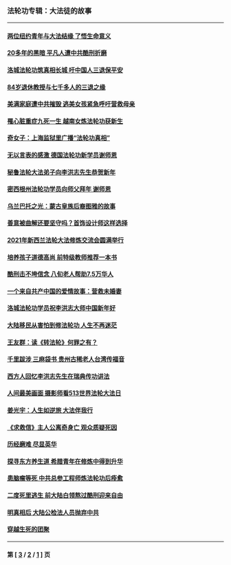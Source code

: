 ### 法轮功专辑：大法徒的故事
---
#### [两位纽约青年与大法结缘 了悟生命意义](../../pages/nf1147481/n14002785.md?09270430) 
#### [20多年的黑暗 平凡人遭中共酷刑折磨](../../pages/nf1147481/n13997976.md?09270430) 
#### [洛城法轮功筑真相长城 吁中国人三退保平安](../../pages/nf1147481/n13892471.md?09270430) 
#### [84岁退休教授与七千多人的三退之缘](../../pages/nf1147481/n13796650.md?09270430) 
#### [美满家庭遭中共摧毁 逃美女孩紧急呼吁营救母亲](../../pages/nf1147481/n13792859.md?09270430) 
#### [罹心脏重症九死一生 越南女炼法轮功获新生](../../pages/nf1147481/n13732766.md?09270430) 
#### [奇女子：上海监狱里广播“法轮功真相”](../../pages/nf1147481/n13726443.md?09270430) 
#### [无以言表的感激 德国法轮功新学员谢师恩](../../pages/nf1147481/n13543790.md?09270430) 
#### [秘鲁法轮大法弟子向李洪志先生恭贺新年](../../pages/nf1147481/n13540182.md?09270430) 
#### [密西根州法轮功学员向师父拜年 谢师恩](../../pages/nf1147481/n13538183.md?09270430) 
#### [乌兰巴托之光：蒙古皇族后裔图雅的故事](../../pages/nf1147481/n13155759.md?09270430) 
#### [善意被曲解还要坚守吗？首饰设计师这样选择](../../pages/nf1147481/n13077575.md?09270430) 
#### [2021年新西兰法轮大法修炼交流会圆满举行](../../pages/nf1147481/n13033149.md?09270430) 
#### [培养孩子道德高尚 前特级教师推荐一本书](../../pages/nf1147481/n12938640.md?09270430) 
#### [酷刑击不垮信念 八旬老人帮助7.5万华人](../../pages/nf1147481/n12880712.md?09270430) 
#### [一个来自共产中国的爱情故事：营救未婚妻](../../pages/nf1147481/n12778386.md?09270430) 
#### [洛城法轮功学员祝李洪志大师中国新年好](../../pages/nf1147481/n12724685.md?09270430) 
#### [大陆移民从害怕到修法轮功 人生不再迷茫](../../pages/nf1147481/n12414325.md?09270430) 
#### [王友群：读《转法轮》何罪之有？](../../pages/nf1147481/n12408647.md?09270430) 
#### [千里跋涉 三麻袋书 贵州古稀老人台湾传福音](../../pages/nf1147481/n12198750.md?09270430) 
#### [西方人回忆李洪志先生在瑞典传功讲法](../../pages/nf1147481/n12099607.md?09270430) 
#### [人间最美画面 摄影师看513世界法轮大法日](../../pages/nf1147481/n12094118.md?09270430) 
#### [姜光宇：人生如逆旅 大法伴我行](../../pages/nf1147481/n12088664.md?09270430) 
#### [《求救信》主人公离奇身亡 观众质疑死因](../../pages/nf1147481/n11845215.md?09270430) 
#### [历经磨难 尽显英华](../../pages/nf1147481/n11723297.md?09270430) 
#### [探寻东方养生道 希腊青年在修炼中得到升华](../../pages/nf1147481/n11494502.md?09270430) 
#### [患脑瘤等死 中共总参工程师炼法轮功后痊愈](../../pages/nf1147481/n11466682.md?09270430) 
#### [二度死里逃生 前大陆白领熬过酷刑迎来自由](../../pages/nf1147481/n11368594.md?09270430) 
#### [明真相后 大陆公检法人员抛弃中共](../../pages/nf1147481/n11358618.md?09270430) 
#### [穿越生死的团聚](../../pages/nf1147481/n11258922.md?09270430) 

---
#### 第 [ [3](./3.md?09270430) / [2](./2.md?09270430) / [1](./1.md?09270430) ] 页
